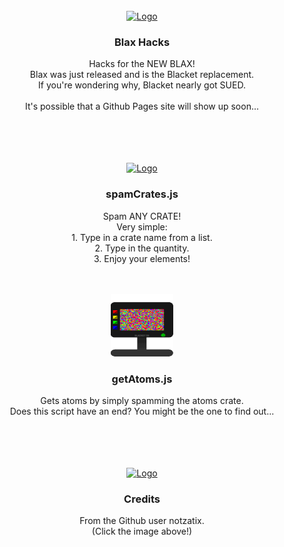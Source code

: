 <div id="top"></div>
<br />
<div align="center">
  <a href="https://xotic.org">
    <img src="https://thevillaincoders.github.io/blaxHacks/images/rainbowLogo.gif" alt="Logo" width="80" height="80">
  </a>
  <h3 align="center">Blax Hacks</h3>

  <p align="center">
    Hacks for the NEW BLAX!<br>
    Blax was just released and is the Blacket replacement.<br>
    If you're wondering why, Blacket nearly got SUED.<br>
    <br>
    It's possible that a Github Pages site will show up soon...
  </p>
</div>
<br>
<br>
<br>
<div id="top"></div>
<br />
<div align="center">
  <a href="https://github.com/TheVillainCoders/blaxHacks/blob/main/scripts/spamCrates.js">
    <img src="https://thevillaincoders.github.io/blaxHacks/images/root.png" alt="Logo" width="100" height="100">
  </a>
  <h3 align="center">spamCrates.js</h3>

  <p align="center">
    Spam ANY CRATE!<br>
    Very simple:<br>
    1. Type in a crate name from a list.<br>
    2. Type in the quantity.<br>
    3. Enjoy your elements!
  </p>
</div>
<br>
<div id="top"></div>
<br />
<div align="center">
  <a href="https://thevillaincoders.github.io/blaxHacks/images/spaceDebugger.gif">
    <img src="/images/spaceDebugger.gif" alt="Logo" width="100" height="100">
  </a>
  <h3 align="center">getAtoms.js</h3>

  <p align="center">
    Gets atoms by simply spamming the atoms crate.<br>
    Does this script have an end? You might be the one to find out...
  </p>
</div>
<br>
<br>
<br>
<div id="top"></div>
<br />
<div align="center">
  <a href="https://github.com/notzastix/blacket-hacks">
    <img src="https://thevillaincoders.github.io/blaxHacks/images/diamondGift.png" alt="Logo" width="95" height="100">
  </a>
  <h3 align="center">Credits</h3>

  <p align="center">
    From the Github user notzatix.<br>
    (Click the image above!)
  </p>
</div>
